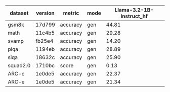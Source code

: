 | dataset | version | metric | mode | Llama-3.2-1B-Instruct_hf |
|----- | ----- | ----- | ----- | -----|
| gsm8k | 17d799 | accuracy | gen | 44.81 |
| math | 11c4b5 | accuracy | gen | 29.28 |
| svamp | fb25e4 | accuracy | gen | 14.20 |
| piqa | 1194eb | accuracy | gen | 28.89 |
| siqa | 18632c | accuracy | gen | 25.90 |
| squad2.0 | 1710bc | score | gen | 0.13 |
| ARC-c | 1e0de5 | accuracy | gen | 22.37 |
| ARC-e | 1e0de5 | accuracy | gen | 21.34 |
